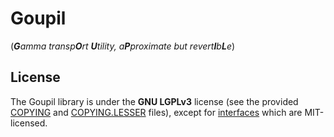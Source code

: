 # Goupil
(_**G**amma transp**O**rt **U**tility, a**P**proximate but revert**I**b**L**e_)

## License

The Goupil library is  under the **GNU LGPLv3** license (see the provided
[COPYING](COPYING) and [COPYING.LESSER](COPYING.LESSER) files), except for
[interfaces](src/interfaces) which are MIT-licensed.
